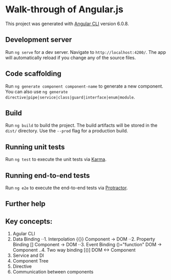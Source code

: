 # Walk-through of Angular.js

This project was generated with [Angular CLI](https://github.com/angular/angular-cli) version 6.0.8.

## Development server

Run `ng serve` for a dev server. Navigate to `http://localhost:4200/`. The app will automatically reload if you change any of the source files.

## Code scaffolding

Run `ng generate component component-name` to generate a new component. You can also use `ng generate directive|pipe|service|class|guard|interface|enum|module`.

## Build

Run `ng build` to build the project. The build artifacts will be stored in the `dist/` directory. Use the `--prod` flag for a production build.

## Running unit tests

Run `ng test` to execute the unit tests via [Karma](https://karma-runner.github.io).

## Running end-to-end tests

Run `ng e2e` to execute the end-to-end tests via [Protractor](http://www.protractortest.org/).

## Further help

## Key concepts:

1. Agular CLI
2. Data Binding
⋅⋅1. Interpolation {{}} Component -> DOM
⋅⋅2. Property Binding [] Component -> DOM
⋅⋅3. Event Binding ()="function" DOM -> Component
..4. Two way binding [()] DOM <-> Component
3. Service and DI
4. Component Tree
5. Directive
6. Communication between components